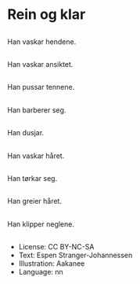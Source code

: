 # Rein og klar

##
Han vaskar hendene.

##
Han vaskar ansiktet.

##
Han pussar tennene.

##
Han barberer seg.

##
Han dusjar.

##
Han vaskar håret.

##
Han tørkar seg.

##
Han greier håret.

##
Han klipper neglene.

##
* License: CC BY-NC-SA
* Text: Espen Stranger-Johannessen
* Illustration: Aakanee
* Language: nn
